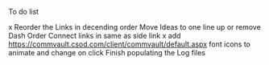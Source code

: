 To do list 

x Reorder the Links in decending order 
Move Ideas to one line up or remove Dash
Order Connect links in same as side link 
x add https://commvault.csod.com/client/commvault/default.aspx 
font icons to animate and change on click 
Finish populating the Log files